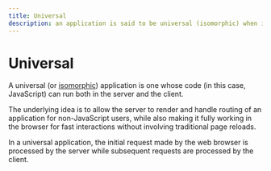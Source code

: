 ```yaml
---
title: Universal
description: an application is said to be universal (isomorphic) when its code can run both in the client and the server
---
```


# Universal

A universal (or [isomorphic](/_glossary/ISOMORPHIC.md)) application is one whose code (in this case, JavaScript) can run both in the server and the client.

The underlying idea is to allow the server to render and handle routing of an application for non-JavaScript users, while also making it fully working in the browser for fast interactions without involving traditional page reloads.

In a universal application, the initial request made by the web browser is processed by the server while subsequent requests are processed by the client.
